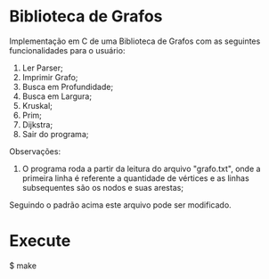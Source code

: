 # Biblioteca de Grafos


Implementação em C de uma Biblioteca de Grafos com as seguintes funcionalidades para o
usuário:

1) Ler Parser;
2) Imprimir Grafo;
3) Busca em Profundidade;
4) Busca em Largura;
5) Kruskal;
6) Prim;
7) Dijkstra;
0) Sair do programa;

Observações:
1) O programa roda a partir da leitura do arquivo "grafo.txt", onde a primeira linha é referente a quantidade de vértices e as linhas subsequentes são os nodos e suas arestas;

Seguindo o padrão acima este arquivo pode ser modificado.


# Execute

$ make





